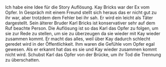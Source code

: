 Ich habe eine Idee für die Story Auflösung.
Kay Bricks war der Ex vom Opfer. In Gespräch mit einem Freund stellt sich heraus das er nicht gut zu ihr war, aber trotzdem dem Fehler bei ihr sah. Er wird ein leicht als Täter dargestellt. Sein älterer Bruder Karl Bricks ist konservativer sehr auf dem Ruf beachte Person.
Die Auflösung ist so das Karl das Opfer zu folgen, um sie zur Rede zu stellen, um sie zu überzeugen da sie wieder mit Kay wieder zusammen kommt. Er macht das alles, weil über Kay dadurch schlecht geredet wird in der Öffentlichkeit. Ihm waren die Gefühle vom Opfer egal gewesen. Als er erkannt hat das es sie und Kay wieder zusammen kommt nicht wird. Schubst Karl das Opfer von der Brücke, um ihr Tod die Trennung zu überschatten.